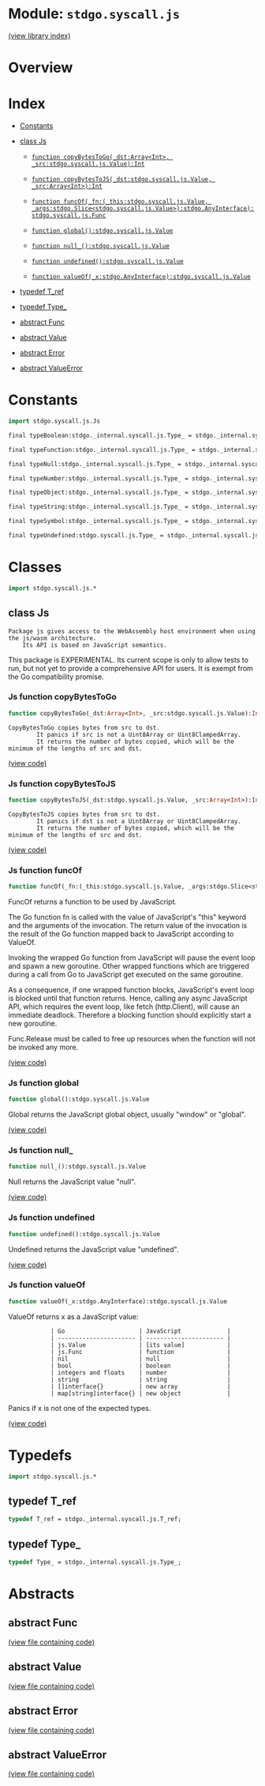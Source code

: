 # Module: `stdgo.syscall.js`

[(view library index)](../../stdgo.md)


# Overview


# Index


- [Constants](<#constants>)

- [class Js](<#class-js>)

  - [`function copyBytesToGo(_dst:Array<Int>, _src:stdgo.syscall.js.Value):Int`](<#js-function-copybytestogo>)

  - [`function copyBytesToJS(_dst:stdgo.syscall.js.Value, _src:Array<Int>):Int`](<#js-function-copybytestojs>)

  - [`function funcOf(_fn:(_this:stdgo.syscall.js.Value, _args:stdgo.Slice<stdgo.syscall.js.Value>):stdgo.AnyInterface):stdgo.syscall.js.Func`](<#js-function-funcof>)

  - [`function global():stdgo.syscall.js.Value`](<#js-function-global>)

  - [`function null_():stdgo.syscall.js.Value`](<#js-function-null_>)

  - [`function undefined():stdgo.syscall.js.Value`](<#js-function-undefined>)

  - [`function valueOf(_x:stdgo.AnyInterface):stdgo.syscall.js.Value`](<#js-function-valueof>)

- [typedef T\_ref](<#typedef-t_ref>)

- [typedef Type\_](<#typedef-type_>)

- [abstract Func](<#abstract-func>)

- [abstract Value](<#abstract-value>)

- [abstract Error](<#abstract-error>)

- [abstract ValueError](<#abstract-valueerror>)

# Constants


```haxe
import stdgo.syscall.js.Js
```


```haxe
final typeBoolean:stdgo._internal.syscall.js.Type_ = stdgo._internal.syscall.js.Js.typeBoolean
```


```haxe
final typeFunction:stdgo._internal.syscall.js.Type_ = stdgo._internal.syscall.js.Js.typeFunction
```


```haxe
final typeNull:stdgo._internal.syscall.js.Type_ = stdgo._internal.syscall.js.Js.typeNull
```


```haxe
final typeNumber:stdgo._internal.syscall.js.Type_ = stdgo._internal.syscall.js.Js.typeNumber
```


```haxe
final typeObject:stdgo._internal.syscall.js.Type_ = stdgo._internal.syscall.js.Js.typeObject
```


```haxe
final typeString:stdgo._internal.syscall.js.Type_ = stdgo._internal.syscall.js.Js.typeString
```


```haxe
final typeSymbol:stdgo._internal.syscall.js.Type_ = stdgo._internal.syscall.js.Js.typeSymbol
```


```haxe
final typeUndefined:stdgo.syscall.js.Type_ = stdgo._internal.syscall.js.Js.typeUndefined
```


# Classes


```haxe
import stdgo.syscall.js.*
```


## class Js


```
Package js gives access to the WebAssembly host environment when using the js/wasm architecture.
    Its API is based on JavaScript semantics.
```

This package is EXPERIMENTAL. Its current scope is only to allow tests to run, but not yet to provide a
comprehensive API for users. It is exempt from the Go compatibility promise.  

### Js function copyBytesToGo


```haxe
function copyBytesToGo(_dst:Array<Int>, _src:stdgo.syscall.js.Value):Int
```


```
CopyBytesToGo copies bytes from src to dst.
        It panics if src is not a Uint8Array or Uint8ClampedArray.
        It returns the number of bytes copied, which will be the minimum of the lengths of src and dst.
```
[\(view code\)](<./Js.hx#L377>)


### Js function copyBytesToJS


```haxe
function copyBytesToJS(_dst:stdgo.syscall.js.Value, _src:Array<Int>):Int
```


```
CopyBytesToJS copies bytes from src to dst.
        It panics if dst is not a Uint8Array or Uint8ClampedArray.
        It returns the number of bytes copied, which will be the minimum of the lengths of src and dst.
```
[\(view code\)](<./Js.hx#L386>)


### Js function funcOf


```haxe
function funcOf(_fn:(_this:stdgo.syscall.js.Value, _args:stdgo.Slice<stdgo.syscall.js.Value>):stdgo.AnyInterface):stdgo.syscall.js.Func
```



FuncOf returns a function to be used by JavaScript.  


The Go function fn is called with the value of JavaScript's "this" keyword and the
arguments of the invocation. The return value of the invocation is
the result of the Go function mapped back to JavaScript according to ValueOf.  


Invoking the wrapped Go function from JavaScript will
pause the event loop and spawn a new goroutine.
Other wrapped functions which are triggered during a call from Go to JavaScript
get executed on the same goroutine.  


As a consequence, if one wrapped function blocks, JavaScript's event loop
is blocked until that function returns. Hence, calling any async JavaScript
API, which requires the event loop, like fetch \(http.Client\), will cause an
immediate deadlock. Therefore a blocking function should explicitly start a
new goroutine.  


Func.Release must be called to free up resources when the function will not be invoked any more.  

[\(view code\)](<./Js.hx#L331>)


### Js function global


```haxe
function global():stdgo.syscall.js.Value
```



Global returns the JavaScript global object, usually "window" or "global".  

[\(view code\)](<./Js.hx#L350>)


### Js function null\_


```haxe
function null_():stdgo.syscall.js.Value
```



Null returns the JavaScript value "null".  

[\(view code\)](<./Js.hx#L344>)


### Js function undefined


```haxe
function undefined():stdgo.syscall.js.Value
```



Undefined returns the JavaScript value "undefined".  

[\(view code\)](<./Js.hx#L338>)


### Js function valueOf


```haxe
function valueOf(_x:stdgo.AnyInterface):stdgo.syscall.js.Value
```



ValueOf returns x as a JavaScript value:  

```
        	| Go                     | JavaScript             |
        	| ---------------------- | ---------------------- |
        	| js.Value               | [its value]            |
        	| js.Func                | function               |
        	| nil                    | null                   |
        	| bool                   | boolean                |
        	| integers and floats    | number                 |
        	| string                 | string                 |
        	| []interface{}          | new array              |
        	| map[string]interface{} | new object             |
```

Panics if x is not one of the expected types.  

[\(view code\)](<./Js.hx#L369>)


# Typedefs


```haxe
import stdgo.syscall.js.*
```


## typedef T\_ref


```haxe
typedef T_ref = stdgo._internal.syscall.js.T_ref;
```


## typedef Type\_


```haxe
typedef Type_ = stdgo._internal.syscall.js.Type_;
```


# Abstracts


## abstract Func


[\(view file containing code\)](<./Js.hx>)


## abstract Value


[\(view file containing code\)](<./Js.hx>)


## abstract Error


[\(view file containing code\)](<./Js.hx>)


## abstract ValueError


[\(view file containing code\)](<./Js.hx>)


